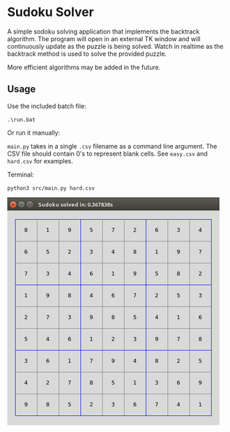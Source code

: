 # Sudoku Solver

A simple sodoku solving application that implements the backtrack algorithm. The program will open in an external TK window and will continuously update as the puzzle is being solved. Watch in realtime as the backtrack method is used to solve the provided puzzle.

More efficient algorithms may be added in the future.

## Usage

Use the included batch file:

```
.\run.bat
```

Or run it manually:

`main.py` takes in a single `.csv` filename as a command line argument. The CSV file should contain 0's to represent blank cells. See `easy.csv` and `hard.csv` for examples.

Terminal:

```
python3 src/main.py hard.csv
```

![screenshot of solved sudoku](screen.png)
